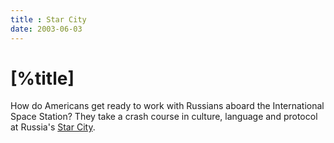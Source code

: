 ```yaml
---
title : Star City
date: 2003-06-03
---
```


# [%title]

How do Americans get ready to work with Russians aboard the International Space Station? They take a crash course in culture, language and protocol at Russia's [Star City](http://howe.iki.rssi.ru/GCTC/gctc_e.htm).